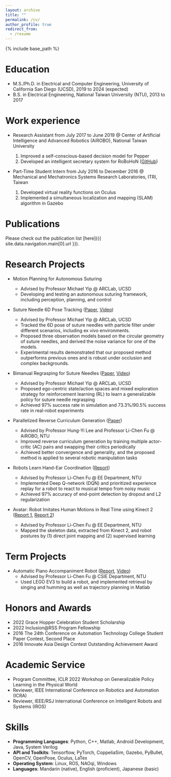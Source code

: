 ```yaml
---
layout: archive
title: ""
permalink: /cv/
author_profile: true
redirect_from:
  - /resume
---
```


{% include base_path %}

Education
======
* M.S./Ph.D. in Electrical and Computer Engineering, University of California San Diego (UCSD), 2019 to 2024 (expected)
* B.S. in Electrical Engineering, National Taiwan University (NTU), 2013 to 2017

Work experience
======
* Research Assistant from July 2017 to June 2019 @ Center of Artificial Intelligence and Advanced Robotics (AiROBO), National Taiwan University
  1. Improved a self-conscious-based decision model for Pepper
  2. Developed an intelligent secretary system for RoBoHoN  ([GitHub](https://github.com/SarahChiu/RoBoHoN_Remote))

* Part-Time Student Intern from July 2016 to December 2016 @ Mechanical and Mechatronics Systems Research Laboratories, ITRI, Taiwan
  1. Developed virtual reality functions on Oculus
  2. Implemented a simultaneous localization and mapping (SLAM) algorithm in Gazebo
  
Publications
======
  Please check out the publication list [here]({{ site.data.navigation.main[0].url }}). 

Research Projects
====== 
* Motion Planning for Autonomous Suturing
  * Advised by Professor Michael Yip @ ARCLab, UCSD
  * Developing and testing an autonomous suturing framework, including perception, planning, and control 

* Suture Needle 6D Pose Tracking ([Paper](https://arxiv.org/abs/2109.12722), [Video](https://www.youtube.com/watch?v=qpp2ucKn76Q))
  * Advised by Professor Michael Yip @ ARCLab, UCSD
  * Tracked the 6D pose of suture needles with particle filter under different scenarios, including ex vivo environments.
  * Proposed three observation models based on the circular geometry of suture needles, and derived the noise variance for one of the models.
  * Experimental results demonstrated that our proposed method outperforms previous ones and is robust under occlusion and complex backgrounds.

* Bimanual Regrasping for Suture Needles ([Paper](https://ieeexplore.ieee.org/abstract/document/9561673), [Video](https://www.youtube.com/watch?v=da9ir9lnwSA))
  * Advised by Professor Michael Yip @ ARCLab, UCSD
  * Proposed ego-centric state/action spaces and mixed exploration strategy for reinforcement learning (RL) to learn a generalizable policy for suture needle regrasping
  * Achieved 97% success rate in simulation and 73.3%/90.5% success rate in real-robot experiments

* Parallelized Reverse Curriculum Generation ([Paper](https://arxiv.org/abs/2108.02128))
  * Advised by Professor Hung-Yi Lee and Professor Li-Chen Fu @ AiROBO, NTU
  * Improved reverse curriculum generation by training multiple actor-critic (AC) pairs and swapping their critics periodically
  * Achieved better convergence and generality, and the proposed method is applied to several robotic manipulation tasks

* Robots Learn Hand-Ear Coordination ([Report](https://drive.google.com/file/d/1UCnayxogjIVJYwlmIQxqyihN3EtpR_Zs/view))
  * Advised by Professor Li-Chen Fu @ EE Department, NTU
  * Implemented Deep Q-network (DQN) and prioritized experience replay for a robot to react to musical tempo from noisy music
  * Achieved 97% accuracy of end-point detection by dropout and L2 regularization

* Avatar: Robot Imitates Human Motions in Real Time using Kinect 2 ([Report 1](https://drive.google.com/file/d/0B6A-IUXDGma0bTBFRkxkZWFOelE/view?resourcekey=0-iZUkauwZNbNibczOwZlZZg), [Report 2](https://drive.google.com/file/d/0B6A-IUXDGma0OWt0V0Q1dUNFaDA/view?resourcekey=0--w-FlJje_soY-C9S2BPTBQ))
  * Advised by Professor Li-Chen Fu @ EE Department, NTU
  * Mapped the skeleton data, extracted from Kinect 2, and robot postures by (1) direct joint mapping and (2) supervised learning

Term Projects
======
* Automatic Piano Accompaniment Robot ([Report](https://drive.google.com/file/d/0B6A-IUXDGma0M25MdnQ1VGttWHc/view?resourcekey=0-cbsItrJelHF49CwEKhTqyw), [Video](https://drive.google.com/file/d/0B6A-IUXDGma0c1B3YVBsQnN5LXM/view?resourcekey=0-gBMFOvC4RXL5FVrLA0ETNA))
  * Advised by Professor Li-Chen Fu @ CSIE Department, NTU
  * Used LEGO EV3 to build a robot, and implemented retrieval by singing and humming as well as trajectory planning in Matlab

Honors and Awards
======
* 2022 Grace Hopper Celebration Student Scholarship
* 2022 Inclusion@RSS Program Fellowship
* 2016 The 24th Conference on Automation Technology College Student Paper Contest, Second Place
* 2016 Innovate Asia Design Contest Outstanding Achievement Award

Academic Service
======
* Program Committee, ICLR 2022 Workshop on Generalizable Policy Learning in the Physical World
* Reviewer, IEEE International Conference on Robotics and Automation (ICRA)
* Reviewer, IEEE/RSJ International Conference on Intelligent Robots and Systems (IROS)

Skills
======
* **Programming Languages**: Python, C++, Matlab, Android Development, Java, System Verilog
* **API and Toolkits**: Tensorflow, PyTorch, CoppeliaSim, Gazebo, PyBullet, OpenCV, OpenPose, Oculus, LaTex
* **Operating System**: Linux, ROS, NAOqi, Windows
* **Languages**: Mandarin (native), English (proficient), Japanese (basic)
